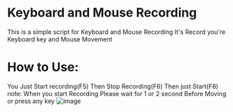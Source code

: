 # Keyboard and Mouse Recording
This is a simple script for Keyboard and Mouse Recording It's Record you're Keyboard key and Mouse Movement

# How to Use:
You Just Start recording(F5) Then Stop Recording(F6) Then just Start(F8)
note: When you start Recording Please wait for 1 or 2 second Before Moving or press any key 
![image](https://github.com/Alt21one/Recording-Keyboard-and-Mouse-movement/assets/125756064/8ec4589f-3465-40ad-831f-846320d252ea)
